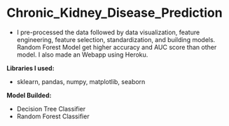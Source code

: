 # Chronic_Kidney_Disease_Prediction

- I pre-processed the data followed by data visualization, feature engineering, feature selection, standardization, and building models. Random Forest Model get higher accuracy and AUC score than other model. I also made an Webapp using Heroku.

**Libraries I used:**
- sklearn, pandas, numpy, matplotlib, seaborn

**Model Builded:**
- Decision Tree Classifier
- Random Forest Classifier
